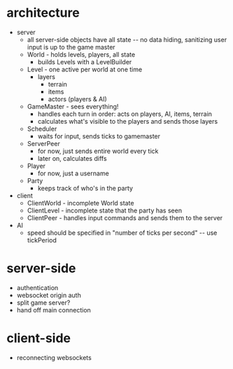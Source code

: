 # architecture
- server
  - all server-side objects have all state -- no data hiding, sanitizing user input is up to the game master
  - World - holds levels, players, all state
    - builds Levels with a LevelBuilder
  - Level - one active per world at one time
    - layers
      - terrain
      - items
      - actors (players & AI)
  - GameMaster - sees everything!
    - handles each turn in order: acts on players, AI, items, terrain
    - calculates what's visible to the players and sends those layers
  - Scheduler
    - waits for input, sends ticks to gamemaster
  - ServerPeer
    - for now, just sends entire world every tick
    - later on, calculates diffs
  - Player
    - for now, just a username
  - Party
    - keeps track of who's in the party
- client
  - ClientWorld - incomplete World state
  - ClientLevel - incomplete state that the party has seen
  - ClientPeer - handles input commands and sends them to the server
- AI
  - speed should be specified in "number of ticks per second" -- use tickPeriod

# server-side
- authentication
- websocket origin auth
- split game server?
- hand off main connection

# client-side
- reconnecting websockets
